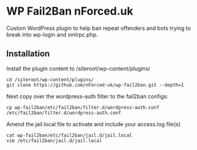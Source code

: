 # WP Fail2Ban nForced.uk

Custom WordPress plugin to help ban repeat offenders and bots trying to break into wp-login and xmlrpc.php.

## Installation

Install the plugin content to /siteroot/wp-content/plugins/

```
cd /siteroot/wp-content/plugins/
git clone https://github.com/nForced-uk/wp-fail2ban.git --depth=1
```

Next copy over the wordpress-auth filter to the fail2ban configs:

```
cp wp-fail2ban/etc/fail2ban/filter.d/wordpress-auth.conf /etc/fail2ban/filter.d/wordpress-auth.conf
```

Amend the jail.local file to activate and include your access.log file(s)

```
cat wp-fail2ban/etc/fail2ban/jail.d/jail.local
vim /etc/fail2ban/jail.d/jail.local
```
